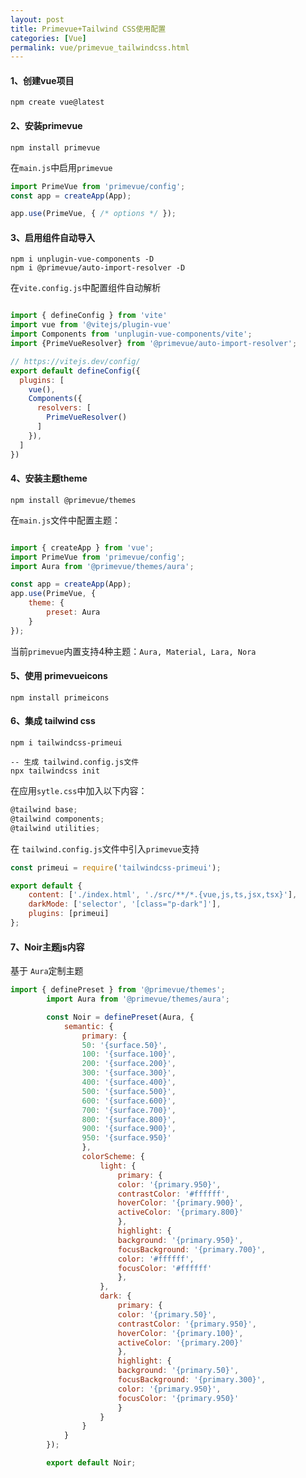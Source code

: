 ```yaml
---
layout: post
title: Primevue+Tailwind CSS使用配置
categories: [Vue]
permalink: vue/primevue_tailwindcss.html
---
```



#### 1、创建vue项目

```shell
npm create vue@latest
```



#### 2、安装primevue

```shell
npm install primevue
```



在`main.js`中启用`primevue`

```javascript
import PrimeVue from 'primevue/config';
const app = createApp(App);

app.use(PrimeVue, { /* options */ });
```



#### 3、启用组件自动导入

```shell
npm i unplugin-vue-components -D
npm i @primevue/auto-import-resolver -D
```



在`vite.config.js`中配置组件自动解析

```javascript

import { defineConfig } from 'vite'
import vue from '@vitejs/plugin-vue'
import Components from 'unplugin-vue-components/vite';
import {PrimeVueResolver} from '@primevue/auto-import-resolver';

// https://vitejs.dev/config/
export default defineConfig({
  plugins: [
    vue(),
    Components({
      resolvers: [
        PrimeVueResolver()
      ]
    }),
  ]
})

```



#### 4、安装主题theme

```shell
npm install @primevue/themes
```

在`main.js`文件中配置主题：

```javascript

import { createApp } from 'vue';
import PrimeVue from 'primevue/config';
import Aura from '@primevue/themes/aura';

const app = createApp(App);
app.use(PrimeVue, {
    theme: {
        preset: Aura
    }
});
```

当前`primevue`内置支持4种主题：`Aura, Material, Lara, Nora `



#### 5、使用 primevueicons

```shell
npm install primeicons
```



#### 6、集成 tailwind css

```shell
npm i tailwindcss-primeui

-- 生成 tailwind.config.js文件
npx tailwindcss init
```

在应用`sytle.css`中加入以下内容：

```javascript
@tailwind base;
@tailwind components;
@tailwind utilities;
```



在 `tailwind.config.js`文件中引入`primevue`支持

```javascript
const primeui = require('tailwindcss-primeui');

export default {
    content: ['./index.html', './src/**/*.{vue,js,ts,jsx,tsx}'],
    darkMode: ['selector', '[class="p-dark"]'],
    plugins: [primeui]
};
```



#### 7、Noir主题js内容

基于 `Aura`定制主题

```javascript
import { definePreset } from '@primevue/themes';
        import Aura from '@primevue/themes/aura';

        const Noir = definePreset(Aura, {
            semantic: {
                primary: {
                50: '{surface.50}',
                100: '{surface.100}',
                200: '{surface.200}',
                300: '{surface.300}',
                400: '{surface.400}',
                500: '{surface.500}',
                600: '{surface.600}',
                700: '{surface.700}',
                800: '{surface.800}',
                900: '{surface.900}',
                950: '{surface.950}'
                },
                colorScheme: {
                    light: {
                        primary: {
                        color: '{primary.950}',
                        contrastColor: '#ffffff',
                        hoverColor: '{primary.900}',
                        activeColor: '{primary.800}'
                        },
                        highlight: {
                        background: '{primary.950}',
                        focusBackground: '{primary.700}',
                        color: '#ffffff',
                        focusColor: '#ffffff'
                        },
                    },
                    dark: {
                        primary: {
                        color: '{primary.50}',
                        contrastColor: '{primary.950}',
                        hoverColor: '{primary.100}',
                        activeColor: '{primary.200}'
                        },
                        highlight: {
                        background: '{primary.50}',
                        focusBackground: '{primary.300}',
                        color: '{primary.950}',
                        focusColor: '{primary.950}'
                        }
                    }
                }
            }
        });

        export default Noir;
        
```


